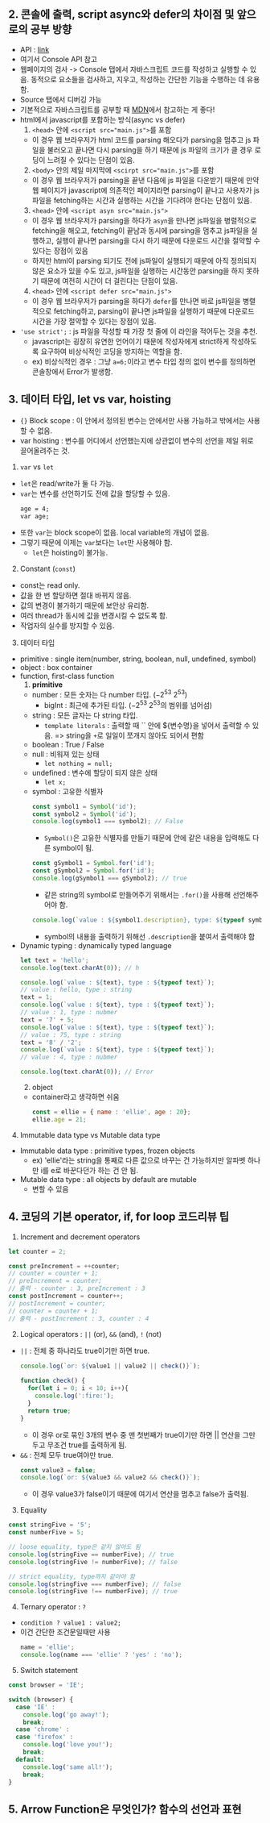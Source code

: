## 2. 콘솔에 출력, script async와 defer의 차이점 및 앞으로의 공부 방향
- API : [link](https://developer.mozilla.org/ko/docs/Web/API)
- 여기서 Console API 참고
- 웹페이지의 검사 -> Console 탭에서 자바스크립트 코드를 작성하고 실행할 수 있음. 동적으로 요소들을 검사하고, 지우고, 작성하는 간단한 기능을 수행하는 데 유용함.
- Source 탭에서 디버깅 가능
- 기본적으로 자바스크립트를 공부할 때 [MDN](https://developer.mozilla.org)에서 참고하는 게 좋다!
- html에서 javascript를 포함하는 방식(async vs defer)
  1. `<head>` 안에 `<script src="main.js">`를 포함
  - 이 경우 웹 브라우저가 html 코드를 parsing 해오다가 parsing을 멈추고 js 파일을 불러오고 끝나면 다시 parsing을 하기 때문에 js 파일의 크기가 클 경우 로딩이 느려질 수 있다는 단점이 있음.
  2. `<body>` 안의 제일 마지막에 `<scirpt src="main.js">`를 포함
  - 이 경우 웹 브라우저가 parsing을 끝낸 다음에 js 파일을 다운받기 때문에 만약 웹 페이지가 javascript에 의존적인 페이지라면 parsing이 끝나고 사용자가 js파일을 fetching하는 시간과 실행하는 시간을 기다려야 한다는 단점이 있음.
  3. `<head>` 안에 `<script asyn src="main.js">`
  - 이 경우 웹 브라우저가 parsing을 하다가 `asyn`을 만나면 js파일을 병렬적으로 fetching을 해오고, fetching이 끝남과 동시에 parsing을 멈추고 js파일을 실행하고, 실행이 끝나면 parsing을 다시 하기 때문에 다운로드 시간을 절약할 수 있다는 장점이 있음
  - 하지만 html이 parsing 되기도 전에 js파일이 실행되기 때문에 아직 정의되지 않은 요소가 있을 수도 있고, js파일을 실행하는 시간동안 parsing을 하지 못하기 때문에 여전히 시간이 더 걸린다는 단점이 있음.
  4. `<head>` 안에 `<script defer src="main.js">`
  - 이 경우 웹 브라우저가 parsing을 하다가 `defer`를 만나면 바로 js파일을 병렬적으로 fetching하고, parsing이 끝나면 js파일을 실행하기 때문에 다운로드 시간을 가장 절약할 수 있다는 장점이 있음.
- `'use strict';` : js 파일을 작성할 때 가장 첫 줄에 이 라인을 적어두는 것을 추천.
  - javascript는 굉장히 유연한 언어이기 때문에 작성자에게 strict하게 작성하도록 요구하여 비상식적인 코딩을 방지하는 역할을 함.
  - ex) 비상식적인 경우 : 그냥 `a=6;`이라고 변수 타입 정의 없이 변수를 정의하면 콘솔창에서 Error가 발생함.

## 3. 데이터 타입, let vs var, hoisting
- `{}` Block scope : 이 안에서 정의된 변수는 안에서만 사용 가능하고 밖에서는 사용할 수 없음. 
- var hoisting : 변수를 어디에서 선언했는지에 상관없이 변수의 선언을 제일 위로 끌어올려주는 것.
1. `var` vs `let`
  - `let`은 read/write가 둘 다 가능.
  - `var`는 변수를 선언하기도 전에 값을 할당할 수 있음.
    ```html
    age = 4;
    var age;
    ```
  - 또한 `var`는 block scope이 없음. local variable의 개념이 없음.
  - 그렇기 때문에 이제는 `var`보다는 `let`만 사용해야 함.
    - `let`은 hoisting이 불가능.
2. Constant (`const`)
  - const는 read only.
  - 값을 한 번 할당하면 절대 바뀌지 않음.
  - 값의 변경이 불가하기 때문에 보안상 유리함.
  - 여러 thread가 동시에 값을 변경시킬 수 없도록 함.
  - 작업자의 실수를 방지할 수 있음.
3. 데이터 타입
  - primitive : single item(number, string, boolean, null, undefined, symbol)
  - object : box container
  - function, first-class function
    1. **primitive**
    - number : 모든 숫자는 다 number 타입. ($-2^{53} ~ 2^{53}$)
      - bigInt : 최근에 추가된 타입. ($-2^{53} ~ 2^{53}$의 범위를 넘어섬)
    - string : 모든 글자는 다 string 타입.
      - `template literals` : 출력할 때 \`\` 안에 ${변수명}을 넣어서 출력할 수 있음. => string을 `+`로 일일이 쪼개지 않아도 되어서 편함
    - boolean : True / False
    - null : 비워져 있는 상태
      - `let nothing = null;`
    - undefined : 변수에 할당이 되지 않은 상태
      - `let x;`
    - symbol : 고유한 식별자
      ```javascript
      const symbol1 = Symbol('id');
      const symbol2 = Symbol('id');
      console.log(symbol1 === symbol2); // False
      ```
      - `Symbol()`은 고유한 식별자를 만들기 때문에 안에 같은 내용을 입력해도 다른 symbol이 됨.
      ```javascript
      const gSymbol1 = Symbol.for('id');
      const gSymbol2 = Symbol.for('id');
      console.log(gSymbol1 === gSymbol2); // true
      ```
      - 같은 string의 symbol로 만들어주기 위해서는 `.for()`을 사용해 선언해주어야 함.
      ```javascript
      console.log(`value : ${symbol1.description}, type: ${typeof symbol1}`);
      ```
      - symbol의 내용을 출력하기 위해선 `.description`을 붙여서 출력해야 함
  - Dynamic typing : dynamically typed language
    ```javascript
    let text = 'hello';
    console.log(text.charAt(0)); // h

    console.log(`value : ${text}, type : ${typeof text}`);
    // value : hello, type : string
    text = 1; 
    console.log(`value : ${text}, type : ${typeof text}`);
    // value : 1, type : nubmer
    text = '7' + 5;
    console.log(`value : ${text}, type : ${typeof text}`);
    // value : 75, type : string
    text = '8' / '2';
    console.log(`value : ${text}, type : ${typeof text}`);
    // value : 4, type : nubmer

    console.log(text.charAt(0)); // Error
    ```
    2. object
    - container라고 생각하면 쉬움
      ```javascript
      const = ellie = { name : 'ellie', age : 20};
      ellie.age = 21;
      ```
4. Immutable data type vs Mutable data type
  - Immutable data type : primitive types, frozen objects
    - ex) 'ellie'라는 string을 통째로 다른 값으로 바꾸는 건 가능하지만 알파벳 하나만 i를 e로 바꾼다던가 하는 건 안 됨.
  - Mutable data type : all objects by default are mutable
    - 변할 수 있음
    
## 4. 코딩의 기본 operator, if, for loop 코드리뷰 팁
1. Increment and decrement operators
  ```javascript
  let counter = 2;

  const preIncrement = ++counter;
  // counter = counter + 1;
  // preIncrement = counter;
  // 출력 - counter : 3, preIncrement : 3
  const postIncrement = counter++;
  // postIncrement = counter;
  // counter = counter + 1;
  // 출력 - postIncrement : 3, counter : 4
  ```
2. Logical operators : `||` (or), `&&` (and), `!` (not)
- `||` : 전체 중 하나라도 true이기만 하면 true.
  ```javascript
  console.log(`or: ${value1 || value2 || check()}`);
    
  function check() {
    for(let i = 0; i < 10; i++){
      console.log(':fire:');
    }
    return true;
  }
  ```
  - 이 경우 or로 묶인 3개의 변수 중 맨 첫번째가 true이기만 하면 || 연산을 그만두고 무조건 true를 출력하게 됨.
- `&&` : 전체 모두 true여야만 true.
  ```javascript
  const value3 = false;
  console.log(`or: ${value3 && value2 && check()}`);
  ```
  - 이 경우 value3가 false이기 때문에 여기서 연산을 멈추고 false가 출력됨.
3. Equality
  ```javascript
  const stringFive = '5';
  const numberFive = 5;

  // loose equality, type은 같지 않아도 됨
  console.log(stringFive == numberFive); // true
  console.log(stringFive != numberFive); // false

  // strict equality, type까지 같아야 함
  console.log(stringFive === numberFive); // false
  console.log(stringFive !== numberFive); // true
  ```
4. Ternary operator : `?`
- `condition ? value1 : value2;`
- 이건 간단한 조건문일때만 사용
  ```javascript
  name = 'ellie';
  console.log(name === 'ellie' ? 'yes' : 'no');
  ```
5. Switch statement
  ```javascript
  const browser = 'IE';

  switch (browser) {
    case 'IE' :
      console.log('go away!');
      break;
    case 'chrome' :
    case 'firefox' :
      console.log('love you!');
      break;
    default:
      console.log('same all!');
      break;
  }
  ```

## 5. Arrow Function은 무엇인가? 함수의 선언과 표현
